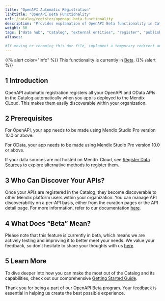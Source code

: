 ```yaml
---
title: "OpenAPI Automatic Registration"
linktitle: "OpenAPI Beta Functionality"
url: /catalog/register/openapi-beta-functionality
description: "Provides explanation of OpenAPI Beta functionality in Catalog"
weight: 50
tags: ["data hub", "Catalog", "external entities", "register", "published OData service" ,"how to", "registration"]
aliases:

#If moving or renaming this doc file, implement a temporary redirect and let the respective team know they should update the URL in the product. See Mapping to Products for more details. 
---
```


{{% alert color="info" %}}
This functionality is currently in [Beta](/releasenotes/beta-features/).
{{% /alert %}}


## 1 Introduction

OpenAPI automatic registration registers all your OpenAPI and OData APIs in the Catalog automatically when you app is deployed to the Mendix CLoud. This makes them easily discoverable within your organization.

## 2 Prerequisites

For OpenAPI, your app needs to be made using Mendix Studio Pro version 10.0 or above.

For OData, your app needs to be made using Mendix Studio Pro version 10.0 or above.

If your data sources are not hosted on Mendix Cloud, see [Register Data Sources](/catalog/register/) to explore alternative methods to register them.

## 3 Who Can Discover Your APIs?

Once your APIs are registered in the Catalog, they become discoverable to other Mendix platform users within your organization. You can manage API discoverability on a per-API basis, either from the curation pages or the API detail page. For more information, refer to our documentation [here](/catalog/manage/curate/#61-discoverable).

## 4 What Does “Beta” Mean?

Please note that this feature is currently in beta, which means we are actively testing and improving it to better meet your needs. We value your feedback, so don’t hesitate to share your thoughts with us [here](https://forum.mendix.com/link/space/catalog).

## 5 Learn More
To dive deeper into how you can make the most out of the Catalog and its capabilities, check out our comprehensive [Getting Started Guide](/catalog/get-started/).

Thank you for being a part of our OpenAPI Beta program. Your feedback is essential in helping us create the best possible experience.